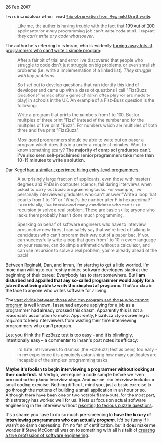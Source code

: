 26 Feb 2007

I was incredulous when I read [this observation from Reginald Braithwaite](http://weblog.raganwald.com/2007/01/dont-overthink-fizzbuzz.html?ref=blog.codinghorror.com):

> Like me, the author is having trouble with the fact that [199 out of 200](http://www.joelonsoftware.com/items/2005/01/27.html?ref=blog.codinghorror.com) applicants for every programming job can't write code at all. I repeat: _they can't write any code whatsoever_.

The author he's referring to is Imran, who is evidently [turning away lots of programmers who can't write a simple program](http://tickletux.wordpress.com/2007/01/24/using-fizzbuzz-to-find-developers-who-grok-coding/?ref=blog.codinghorror.com):

> After a fair bit of trial and error I've discovered that people who struggle to code don't just struggle on big problems, or even smallish problems (i.e. write a implementation of a linked list). _They struggle with tiny problems_.
> 
> So I set out to develop questions that can identify this kind of developer and came up with a class of questions I call "FizzBuzz Questions" named after a game children often play (or are made to play) in schools in the UK. An example of a Fizz-Buzz question is the following:
> 
> Write a program that prints the numbers from 1 to 100. But for multiples of three print "Fizz" instead of the number and for the multiples of five print "Buzz". For numbers which are multiples of both three and five print "FizzBuzz".
> 
> Most good programmers should be able to write out on paper a program which does this in a under a couple of minutes. Want to know something scary? **The majority of comp sci graduates can't. I've also seen self-proclaimed senior programmers take more than 10-15 minutes to write a solution.**

Dan Kegel [had a similar experience hiring entry-level programmers](http://www.kegel.com/academy/getting-hired.html?ref=blog.codinghorror.com):

> A surprisingly large fraction of applicants, even those with masters' degrees and PhDs in computer science, fail during interviews when asked to carry out basic programming tasks. For example, I've personally interviewed graduates who can't answer "Write a loop that counts from 1 to 10" or "What's the number after F in hexadecimal?" Less trivially, I've interviewed many candidates who can't use recursion to solve a real problem. These are basic skills; anyone who lacks them probably hasn't done much programming.
> 
> Speaking on behalf of software engineers who have to interview prospective new hires, I can safely say that we're tired of talking to candidates who can't program their way out of a paper bag. If you can successfully write a loop that goes from 1 to 10 in every language on your resume, can do simple arithmetic without a calculator, and can use recursion to solve a real problem, you're already ahead of the pack!

Between Reginald, Dan, and Imran, I'm starting to get a little worried. I'm more than willing to cut freshly minted software developers slack at the beginning of their career. Everybody has to start somewhere. But **I am disturbed and appalled that any so-called programmer would apply for a job without being able to write the simplest of programs.** That's a slap in the face to anyone who writes software for a living.

The [vast divide between those who can program and those who cannot program](https://blog.codinghorror.com/separating-programming-sheep-from-non-programming-goats/) is well known. I assumed anyone applying for a job as a programmer had already crossed this chasm. Apparently this is not a reasonable assumption to make. Apparently, FizzBuzz style screening is _required_ to keep interviewers from wasting their time interviewing programmers who can't program.

Lest you think the FizzBuzz test is too easy – and it is blindingly, intentionally easy – a commenter to Imran's post notes its efficacy:

> I'd hate interviewers to dismiss [the FizzBuzz] test as being too easy - in my experience it is genuinely astonishing how many candidates are incapable of the simplest programming tasks.

**Maybe it's foolish to begin interviewing a programmer without looking at their code first.** At Vertigo, we require a code sample before we even proceed to the phone interview stage. And our on-site interview includes a small coding exercise. Nothing difficult, mind you, just a basic exercise to go through the motions of building a small application in an hour or so. Although there have been one or two notable flame-outs, for the most part, this strategy has worked well for us. It lets us focus on actual software engineering in the interview without [resorting to tedious puzzle questions](http://www.codeslate.com/2007/01/you-dont-bury-survivors.html?ref=blog.codinghorror.com).

It's a shame you have to do so much pre-screening to **have the luxury of interviewing programmers who can actually _program_**. It'd be funny if it wasn't so damn depressing. I'm [no fan of certification](https://blog.codinghorror.com/do-certifications-matter/), but it does make me wonder if Steve McConnell was on to something with all his talk of [creating a true profession of software engineering](http://www.amazon.com/exec/obidos/ASIN/0321193679/codihorr-20?ref=blog.codinghorror.com).